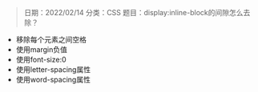 > 日期：2022/02/14
分类：CSS
题目：display:inline-block的间隙怎么去除？

- 移除每个元素之间空格
- 使用margin负值
- 使用font-size:0
- 使用letter-spacing属性
- 使用word-spacing属性

